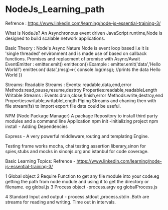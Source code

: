# NodeJs_Learning_path
Refrence : https://www.linkedin.com/learning/node-js-essential-training-3/

What is NodeJs?
An Asynchronous event driven JavaScript runtime,Node is designed to build scalable network applications.

Basic Theory :
Node's Async Nature
Node is event loop based i.e it is 'single threaded' environment and is made use of based on callback functions.
Promises and replacment of promise with Async/Await
EventEmitter :  emitter.emit()   emitter.on() 
     Example : emitter.emit('data','Hello World!')
               emitter.on('data',(msg)=>{
                   console.log(msg);   //prints the data Hello World
               })    

Streams:
  Readable Streams :
   Events: readable,data,end,error
   Methods:read,pause,resume,destroy
   Properties:readable,readableLength
  Writable Streams :
   Events:drain,close,finish,error
   Methods:write,destroy,end
   Properties:writable,writableLength
  Piping Streams and chaning then with file stream(fs) to import export file data could be useful.

NPM (Node Package Manager)
A package Repository to install third party modules and a command line Application
npm init -initializing project 
npm install - Adding Dependencies

Express - A very powerful middleware,routing and templating Engine.

Testing frame works mocha, chai testing assertion liberary,sinon for spies,stubs and mocks in sinonjs.org and istanbul for code coverage.


Basic Learning Topics:
Refrence - https://www.linkedin.com/learning/node-js-essential-training-3/

 1 Global object
 2 Require Function to get any file module into your code.eg getting the path from node module and using it to get the directory or filename. eg global.js
 3 Process object -process.argv eg globalProcess.js

 4 Standard Input and output - process.stdout  ,process.stdin  .Both are streams for reading and writing. Time out in intervals.